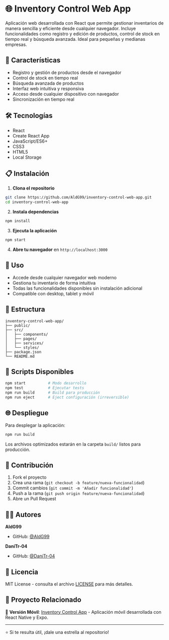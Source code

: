 # 🌐 Inventory Control Web App

Aplicación web desarrollada con React que permite gestionar inventarios de manera sencilla y eficiente desde cualquier navegador. Incluye funcionalidades como registro y edición de productos, control de stock en tiempo real y búsqueda avanzada. Ideal para pequeñas y medianas empresas.

## 🚀 Características

- Registro y gestión de productos desde el navegador
- Control de stock en tiempo real
- Búsqueda avanzada de productos
- Interfaz web intuitiva y responsiva
- Acceso desde cualquier dispositivo con navegador
- Sincronización en tiempo real

## 🛠️ Tecnologías

- React
- Create React App
- JavaScript/ES6+
- CSS3
- HTML5
- Local Storage

## 📋 Instalación

1. **Clona el repositorio**
```bash
git clone https://github.com/AldG99/inventory-control-web-app.git
cd inventory-control-web-app
```

2. **Instala dependencias**
```bash
npm install
```

3. **Ejecuta la aplicación**
```bash
npm start
```

4. **Abre tu navegador** en `http://localhost:3000`

## 📱 Uso

- Accede desde cualquier navegador web moderno
- Gestiona tu inventario de forma intuitiva
- Todas las funcionalidades disponibles sin instalación adicional
- Compatible con desktop, tablet y móvil

## 📂 Estructura

```
inventory-control-web-app/
├── public/
├── src/
│   ├── components/
│   ├── pages/
│   ├── services/
│   └── styles/
├── package.json
└── README.md
```

## 🚀 Scripts Disponibles

```bash
npm start          # Modo desarrollo
npm test           # Ejecutar tests
npm run build      # Build para producción
npm run eject      # Eject configuración (irreversible)
```

## 🌐 Despliegue

Para desplegar la aplicación:

```bash
npm run build
```

Los archivos optimizados estarán en la carpeta `build/` listos para producción.

## 🤝 Contribución

1. Fork el proyecto
2. Crea una rama (`git checkout -b feature/nueva-funcionalidad`)
3. Commit cambios (`git commit -m 'Añadir funcionalidad'`)
4. Push a la rama (`git push origin feature/nueva-funcionalidad`)
5. Abre un Pull Request

## 👨‍💻 Autores

**AldG99**
- GitHub: [@AldG99](https://github.com/AldG99)

**DaniTr-04**
- GitHub: [@DaniTr-04](https://github.com/DaniTr-04)

## 📄 Licencia

MIT License - consulta el archivo [LICENSE](LICENSE) para más detalles.

## 🔗 Proyecto Relacionado

📱 **Versión Móvil**: [Inventory Control App](https://github.com/AldG99/inventory-control-app) - Aplicación móvil desarrollada con React Native y Expo.

---

⭐ Si te resulta útil, ¡dale una estrella al repositorio!
